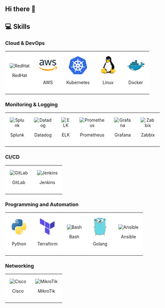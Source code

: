 ## Hi there 👋

## 💻 Skills

### Cloud & DevOps

<table style="border-collapse: collapse; margin: auto;">
  <tr>
    <td style="text-align: center; vertical-align: middle; background-color: white; padding: 15px; border-radius: 10px;">
      <img src="https://www.vectorlogo.zone/logos/redhat/redhat-icon.svg" alt="RedHat" width="60" height="60"/>
      <p>RedHat</p>
    </td>
    <td style="text-align: center; vertical-align: middle; background-color: white; padding: 15px; border-radius: 10px;">
      <img src="https://raw.githubusercontent.com/devicons/devicon/master/icons/amazonwebservices/amazonwebservices-original-wordmark.svg" alt="AWS" width="60" height="60"/>
      <p>AWS</p>
    </td>
    <td style="text-align: center; vertical-align: middle; background-color: white; padding: 15px; border-radius: 10px;">
      <img src="https://raw.githubusercontent.com/devicons/devicon/master/icons/kubernetes/kubernetes-plain.svg" alt="Kubernetes" width="60" height="60"/>
      <p>Kubernetes</p>
    </td>
    <td style="text-align: center; vertical-align: middle; background-color: white; padding: 15px; border-radius: 10px;">
      <img src="https://raw.githubusercontent.com/devicons/devicon/master/icons/linux/linux-original.svg" alt="Linux" width="60" height="60"/>
      <p>Linux</p>
    </td>
    <td style="text-align: center; vertical-align: middle; background-color: white; padding: 15px; border-radius: 10px;">
      <img src="https://raw.githubusercontent.com/devicons/devicon/master/icons/docker/docker-original.svg" alt="Docker" width="60" height="60"/>
      <p>Docker</p>
    </td>
  </tr>
</table>

### Monitoring & Logging

<table style="border-collapse: collapse; margin: auto;">
  <tr>
    <td style="text-align: center; vertical-align: middle; background-color: white; padding: 15px; border-radius: 10px;">
      <img src="https://www.vectorlogo.zone/logos/splunk/splunk-icon.svg" alt="Splunk" width="60" height="60"/>
      <p>Splunk</p>
    </td>
    <td style="text-align: center; vertical-align: middle; background-color: white; padding: 15px; border-radius: 10px;">
      <img src="https://www.vectorlogo.zone/logos/datadoghq/datadoghq-icon.svg" alt="Datadog" width="60" height="60"/>
      <p>Datadog</p>
    </td>
    <td style="text-align: center; vertical-align: middle; background-color: white; padding: 15px; border-radius: 10px;">
      <img src="https://www.vectorlogo.zone/logos/elastic/elastic-icon.svg" alt="ELK" width="60" height="60"/>
      <p>ELK</p>
    </td>
    <td style="text-align: center; vertical-align: middle; background-color: white; padding: 15px; border-radius: 10px;">
      <img src="https://www.vectorlogo.zone/logos/prometheusio/prometheusio-icon.svg" alt="Prometheus" width="60" height="60"/>
      <p>Prometheus</p>
    </td>
    <td style="text-align: center; vertical-align: middle; background-color: white; padding: 15px; border-radius: 10px;">
      <img src="https://www.vectorlogo.zone/logos/grafana/grafana-icon.svg" alt="Grafana" width="60" height="60"/>
      <p>Grafana</p>
    </td>
    <td style="text-align: center; vertical-align: middle; background-color: white; padding: 15px; border-radius: 10px;">
      <img src="https://www.vectorlogo.zone/logos/zabbix/zabbix-icon.svg" alt="Zabbix" width="60" height="60"/>
      <p>Zabbix</p>
    </td>
  </tr>
</table>

### CI/CD

<table style="border-collapse: collapse; margin: auto;">
  <tr>
    <td style="text-align: center; vertical-align: middle; background-color: white; padding: 15px; border-radius: 10px;">
      <img src="https://www.vectorlogo.zone/logos/gitlab/gitlab-icon.svg" alt="GitLab" width="60" height="60"/>
      <p>GitLab</p>
    </td>
    <td style="text-align: center; vertical-align: middle; background-color: white; padding: 15px; border-radius: 10px;">
      <img src="https://www.vectorlogo.zone/logos/jenkins/jenkins-icon.svg" alt="Jenkins" width="60" height="60"/>
      <p>Jenkins</p>
    </td>
  </tr>
</table>

### Programming and Automation

<table style="border-collapse: collapse; margin: auto;">
  <tr>
    <td style="text-align: center; vertical-align: middle; background-color: white; padding: 15px; border-radius: 10px;">
      <img src="https://raw.githubusercontent.com/devicons/devicon/master/icons/python/python-original.svg" alt="Python" width="60" height="60"/>
      <p>Python</p>
    </td>
    <td style="text-align: center; vertical-align: middle; background-color: white; padding: 15px; border-radius: 10px;">
      <img src="https://raw.githubusercontent.com/devicons/devicon/master/icons/terraform/terraform-original.svg" alt="Terraform" width="60" height="60"/>
      <p>Terraform</p>
    </td>
    <td style="text-align: center; vertical-align: middle; background-color: white; padding: 15px; border-radius: 10px;">
      <img src="https://www.vectorlogo.zone/logos/gnu_bash/gnu_bash-icon.svg" alt="Bash" width="60" height="60"/>
      <p>Bash</p>
    </td>
    <td style="text-align: center; vertical-align: middle; background-color: white; padding: 15px; border-radius: 10px;">
      <img src="https://raw.githubusercontent.com/devicons/devicon/master/icons/go/go-original.svg" alt="Golang" width="60" height="60"/>
      <p>Golang</p>
    </td>
    <td style="text-align: center; vertical-align: middle; background-color: white; padding: 15px; border-radius: 10px;">
      <img src="https://www.vectorlogo.zone/logos/ansible/ansible-icon.svg" alt="Ansible" width="60" height="60"/>
      <p>Ansible</p>
    </td>
  </tr>
</table>

### Networking

<table style="border-collapse: collapse; margin: auto;">
  <tr>
    <td style="text-align: center; vertical-align: middle; background-color: white; padding: 15px; border-radius: 10px;">
      <img src="https://www.vectorlogo.zone/logos/cisco/cisco-icon.svg" alt="Cisco" width="60" height="60"/>
      <p>Cisco</p>
    </td>
    <td style="text-align: center; vertical-align: middle; background-color: white; padding: 15px; border-radius: 10px;">
      <img src="https://1000logos.net/wp-content/uploads/2021/05/MikroTik-logo-768x432.png" alt="MikroTik" width="60" height="60"/>
      <p>MikroTik</p>
    </td>
  </tr>
</table>
